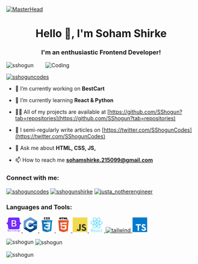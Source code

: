 [![MasterHead](https://mir-s3-cdn-cf.behance.net/project_modules/1400/6c0f9b95746151.5e9ecde69599e.gif)](https://rishavchanda.io)
<h1 align="center">Hello 👋, I'm Soham Shirke</h1>
<h3 align="center">I'm an enthusiastic Frontend Developer!</h3>
<img align="right" alt="Coding" width="400" src="https://i.pinimg.com/originals/e4/26/70/e426702edf874b181aced1e2fa5c6cde.gif">

<p align="left"> <img src="https://komarev.com/ghpvc/?username=sshogun&label=Profile%20views&color=0e75b6&style=flat" alt="sshogun" /> </p>

<p align="left"> <a href="https://twitter.com/sshoguncodes" target="blank"><img src="https://img.shields.io/twitter/follow/sshoguncodes?logo=twitter&style=for-the-badge" alt="sshoguncodes" /></a> </p>

- 🔭 I’m currently working on <strong>BestCart</strong>

- 🌱 I’m currently learning **React & Python**

- 👨‍💻 All of my projects are available at [https://github.com/SShogun?tab=repositories](https://github.com/SShogun?tab=repositories)

- 📝 I semi-regularly write articles on [https://twitter.com/SShogunCodes](https://twitter.com/SShogunCodes)

- 💬 Ask me about **HTML, CSS, JS,**

- 📫 How to reach me **sohamshirke.215099@gmail.com**

<h3 align="left">Connect with me:</h3>
<p align="left">
<a href="https://twitter.com/sshoguncodes" target="blank"><img align="center" src="https://raw.githubusercontent.com/rahuldkjain/github-profile-readme-generator/master/src/images/icons/Social/twitter.svg" alt="sshoguncodes" height="30" width="40" /></a>
<a href="https://linkedin.com/in/sshogunshirke" target="blank"><img align="center" src="https://raw.githubusercontent.com/rahuldkjain/github-profile-readme-generator/master/src/images/icons/Social/linked-in-alt.svg" alt="sshogunshirke" height="30" width="40" /></a>
<a href="https://instagram.com/justa_notherengineer" target="blank"><img align="center" src="https://raw.githubusercontent.com/rahuldkjain/github-profile-readme-generator/master/src/images/icons/Social/instagram.svg" alt="justa_notherengineer" height="30" width="40" /></a>
</p>

<h3 align="left">Languages and Tools:</h3>
<p align="left"> <a href="https://getbootstrap.com" target="_blank" rel="noreferrer"> <img src="https://raw.githubusercontent.com/devicons/devicon/master/icons/bootstrap/bootstrap-plain-wordmark.svg" alt="bootstrap" width="40" height="40"/> </a> <a href="https://www.w3schools.com/cpp/" target="_blank" rel="noreferrer"> <img src="https://raw.githubusercontent.com/devicons/devicon/master/icons/cplusplus/cplusplus-original.svg" alt="cplusplus" width="40" height="40"/> </a> <a href="https://www.w3schools.com/css/" target="_blank" rel="noreferrer"> <img src="https://raw.githubusercontent.com/devicons/devicon/master/icons/css3/css3-original-wordmark.svg" alt="css3" width="40" height="40"/> </a> <a href="https://www.w3.org/html/" target="_blank" rel="noreferrer"> <img src="https://raw.githubusercontent.com/devicons/devicon/master/icons/html5/html5-original-wordmark.svg" alt="html5" width="40" height="40"/> </a> <a href="https://developer.mozilla.org/en-US/docs/Web/JavaScript" target="_blank" rel="noreferrer"> <img src="https://raw.githubusercontent.com/devicons/devicon/master/icons/javascript/javascript-original.svg" alt="javascript" width="40" height="40"/> </a> <a href="https://reactjs.org/" target="_blank" rel="noreferrer"> <img src="https://raw.githubusercontent.com/devicons/devicon/master/icons/react/react-original-wordmark.svg" alt="react" width="40" height="40"/> </a> <a href="https://tailwindcss.com/" target="_blank" rel="noreferrer"> <img src="https://www.vectorlogo.zone/logos/tailwindcss/tailwindcss-icon.svg" alt="tailwind" width="40" height="40"/> </a> <a href="https://www.typescriptlang.org/" target="_blank" rel="noreferrer"> <img src="https://raw.githubusercontent.com/devicons/devicon/master/icons/typescript/typescript-original.svg" alt="typescript" width="40" height="40"/> </a> </p>

<p><img align="left" src="https://github-readme-stats.vercel.app/api/top-langs?username=sshogun&show_icons=true&locale=en&layout=compact" alt="sshogun" /></p>

<p>&nbsp;<img align="center" src="https://github-readme-stats.vercel.app/api?username=sshogun&show_icons=true&locale=en" alt="sshogun" /></p>

<p><img align="center" src="https://github-readme-streak-stats.herokuapp.com/?user=sshogun&" alt="sshogun" /></p>
